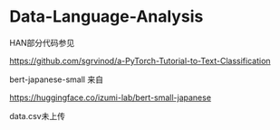 # Data-Language-Analysis
HAN部分代码参见 

https://github.com/sgrvinod/a-PyTorch-Tutorial-to-Text-Classification

bert-japanese-small 来自

https://huggingface.co/izumi-lab/bert-small-japanese

data.csv未上传
